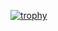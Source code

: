 [![trophy](https://github-profile-trophy.vercel.app/?username=TaruSora)](https://github.com/ryo-ma/github-profile-trophy)
